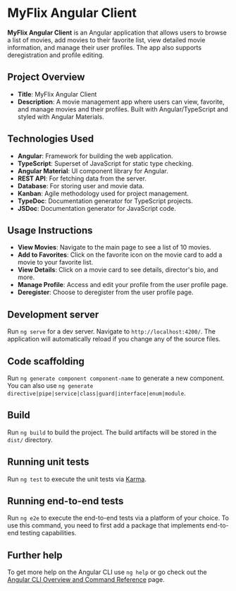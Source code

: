 # MyFlix Angular Client

**MyFlix Angular Client** is an Angular application that allows users to browse a list of movies, add movies to their favorite list, view detailed movie information, and manage their user profiles. The app also supports deregistration and profile editing.

## Project Overview

- **Title**: MyFlix Angular Client
- **Description**: A movie management app where users can view, favorite, and manage movies and their profiles. Built with Angular/TypeScript and styled with Angular Materials.

## Technologies Used

- **Angular**: Framework for building the web application.
- **TypeScript**: Superset of JavaScript for static type checking.
- **Angular Material**: UI component library for Angular.
- **REST API**: For fetching data from the server.
- **Database**: For storing user and movie data.
- **Kanban**: Agile methodology used for project management.
- **TypeDoc**: Documentation generator for TypeScript projects.
- **JSDoc**: Documentation generator for JavaScript code.
  
## Usage Instructions

- **View Movies**: Navigate to the main page to see a list of 10 movies.
- **Add to Favorites**: Click on the favorite icon on the movie card to add a movie to your favorite list.
- **View Details**: Click on a movie card to see details, director's bio, and more.
- **Manage Profile**: Access and edit your profile from the user profile page.
- **Deregister**: Choose to deregister from the user profile page.

## Development server

Run `ng serve` for a dev server. Navigate to `http://localhost:4200/`. The application will automatically reload if you change any of the source files.

## Code scaffolding

Run `ng generate component component-name` to generate a new component. You can also use `ng generate directive|pipe|service|class|guard|interface|enum|module`.

## Build

Run `ng build` to build the project. The build artifacts will be stored in the `dist/` directory.

## Running unit tests

Run `ng test` to execute the unit tests via [Karma](https://karma-runner.github.io).

## Running end-to-end tests

Run `ng e2e` to execute the end-to-end tests via a platform of your choice. To use this command, you need to first add a package that implements end-to-end testing capabilities.

## Further help

To get more help on the Angular CLI use `ng help` or go check out the [Angular CLI Overview and Command Reference](https://angular.io/cli) page.
